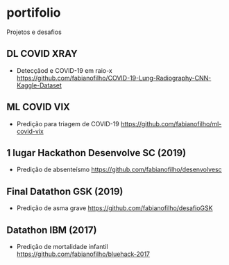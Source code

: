 # portifolio
Projetos e desafios

## DL COVID XRAY
- Detecçãod e COVID-19 em raio-x
https://github.com/fabianofilho/COVID-19-Lung-Radiography-CNN-Kaggle-Dataset

## ML COVID VIX
- Predição para triagem de COVID-19
https://github.com/fabianofilho/ml-covid-vix

## 1 lugar Hackathon Desenvolve SC (2019)
- Predição de absenteísmo
https://github.com/fabianofilho/desenvolvesc

## Final Datathon GSK (2019)
- Predição de asma grave
https://github.com/fabianofilho/desafioGSK

## Datathon IBM (2017)
- Predição de mortalidade infantil
https://github.com/fabianofilho/bluehack-2017
